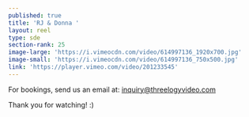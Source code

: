 ```yaml
---
published: true
title: 'RJ & Donna '
layout: reel
type: sde
section-rank: 25
image-large: 'https://i.vimeocdn.com/video/614997136_1920x700.jpg'
image-small: 'https://i.vimeocdn.com/video/614997136_750x500.jpg'
link: 'https://player.vimeo.com/video/201233545'
---
```

For bookings, send us an email at: inquiry@threelogyvideo.com

Thank you for watching! :)